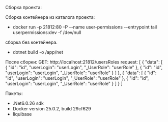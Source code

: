 Сборка проекта:

Сборка контейнера из каталога проекта:
  - docker run -p 21812:80 -P --name user-permissions --entrypoint tail userpermissions:dev -f /dev/null

сборка без контейнера.
- dotnet build -o /app/net

После сборки:
 GET: http://localhost:21812/usersRoles 
 request: 
 [
    {
        "data": [
            {
                "id": "id",
                "userLogin": "userLogin",
                "_UserRole": "userRole"
            },
            {
                "id": "id",
                "userLogin": "userLogin",
                "_UserRole": "userRole"
            }
        ]
    },
    {
        "data": [
            {
                "id": "id",
                "userLogin": "userLogin",
                "_UserRole": "userRole"
            },
            {
                "id": "id",
                "userLogin": "userLogin",
                "_UserRole": "userRole"
            }
        ]
    }
]

Пакеты:
- .Net6.0.26 sdk
- Docker version 25.0.2, build 29cf629
- liquibase
